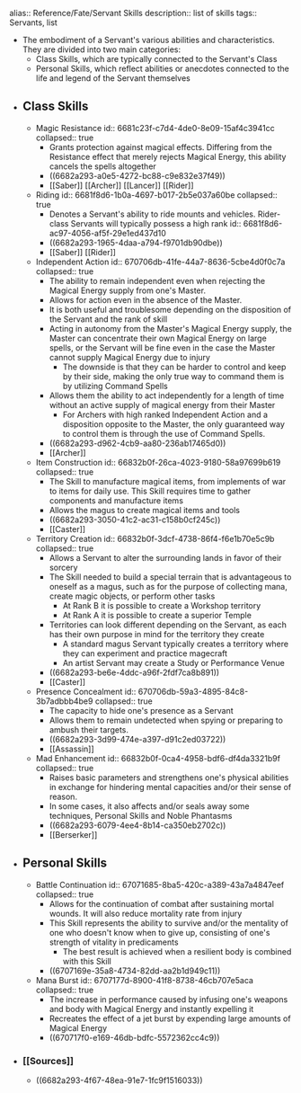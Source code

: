 alias:: Reference/Fate/Servant Skills
description:: list of skills
tags:: Servants, list

- The embodiment of a Servant's various abilities and characteristics. They are divided into two main categories:
	- Class Skills, which are typically connected to the Servant's Class
	- Personal Skills, which reflect abilities or anecdotes connected to the life and legend of the Servant themselves
- ## Class Skills
	- Magic Resistance
	  id:: 6681c23f-c7d4-4de0-8e09-15af4c3941cc
	  collapsed:: true
		- Grants protection against magical effects. Differing from the Resistance effect that merely rejects Magical Energy, this ability cancels the spells altogether
		- ((6682a293-a0e5-4272-bc88-c9e832e37f49))
		- [[Saber]] [[Archer]] [[Lancer]] [[Rider]]
	- Riding
	  id:: 6681f8d6-1b0a-4697-b017-2b5e037a60be
	  collapsed:: true
		- Denotes a Servant's ability to ride mounts and vehicles. Rider-class Servants will typically possess a high rank
		  id:: 6681f8d6-ac97-4056-af5f-29e1ed437d10
		- ((6682a293-1965-4daa-a794-f9701db90dbe))
		- [[Saber]] [[Rider]]
	- Independent Action
	  id:: 670706db-41fe-44a7-8636-5cbe4d0f0c7a
	  collapsed:: true
		- The ability to remain independent even when rejecting the Magical Energy supply from one's Master.
		- Allows for action even in the absence of the Master.
		- It is both useful and troublesome depending on the disposition of the Servant and the rank of skill
		- Acting in autonomy from the Master's Magical Energy supply, the Master can concentrate their own Magical 
		  Energy on large spells, or the Servant will be fine even in the case the Master cannot supply Magical Energy due to injury
			- The downside is that they can be harder to control and keep by their side, making the only true way to command them is by utilizing Command Spells
		- Allows them the ability to act independently for a length of time without an active supply of magical energy from their Master
			- For Archers with high ranked Independent Action and a disposition opposite to the Master, the only guaranteed way to control them is through the use of Command Spells.
		- ((6682a293-d962-4cb9-aa80-236ab17465d0))
		- [[Archer]]
	- Item Construction
	  id:: 66832b0f-26ca-4023-9180-58a97699b619
	  collapsed:: true
		- The Skill to manufacture magical items, from implements of war to items for daily use. This Skill requires time to gather components and manufacture items
		- Allows the magus to create magical items and tools
		- ((6682a293-3050-41c2-ac31-c158b0cf245c))
		- [[Caster]]
	- Territory Creation
	  id:: 66832b0f-3dcf-4738-86f4-f6e1b70e5c9b
	  collapsed:: true
		- Allows a Servant to alter the surrounding lands in favor of their sorcery
		- The Skill needed to build a special terrain that is advantageous to oneself as a magus, such as for the purpose of collecting mana, create magic objects, or perform other tasks
			- At Rank B it is possible to create a Workshop territory
			- At Rank A it is possible to create a superior Temple
		- Territories can look different depending on the Servant, as each has their own purpose in mind for the territory they create
			- A standard magus Servant typically creates a territory where they can experiment and practice magecraft
			- An artist Servant may create a Study or Performance Venue
		- ((6682a293-be6e-4ddc-a96f-2fdf7ca8b891))
		- [[Caster]]
	- Presence Concealment
	  id:: 670706db-59a3-4895-84c8-3b7adbbb4be9
	  collapsed:: true
		- The capacity to hide one's presence as a Servant
		- Allows them to remain undetected when spying or preparing to ambush their targets.
		- ((6682a293-3d99-474e-a397-d91c2ed03722))
		- [[Assassin]]
	- Mad Enhancement
	  id:: 66832b0f-0ca4-4958-bdf6-df4da3321b9f
	  collapsed:: true
		- Raises basic parameters and strengthens one's physical abilities in exchange for hindering mental capacities and/or their sense of reason.
		- In some cases, it also affects and/or seals away some techniques, Personal Skills and Noble Phantasms
		- ((6682a293-6079-4ee4-8b14-ca350eb2702c))
		- [[Berserker]]
- ## Personal Skills
	- Battle Continuation
	  id:: 67071685-8ba5-420c-a389-43a7a4847eef
	  collapsed:: true
		- Allows for the continuation of combat after sustaining mortal wounds. It will also reduce mortality rate from injury
		- This Skill represents the ability to survive and/or the mentality of one who doesn't know when to give up, consisting of one's strength of vitality in predicaments
			- The best result is achieved when a resilient body is combined with this Skill
		- ((6707169e-35a8-4734-82dd-aa2b1d949c11))
	- Mana Burst
	  id:: 6707177d-8900-41f8-8738-46cb707e5aca
	  collapsed:: true
		- The increase in performance caused by infusing one's weapons and body with Magical Energy and instantly expelling it
		- Recreates the effect of a jet burst by expending large amounts of Magical Energy
		- ((670717f0-e169-46db-bdfc-5572362cc4c9))
- ### [[Sources]]
	- ((6682a293-4f67-48ea-91e7-1fc9f1516033))